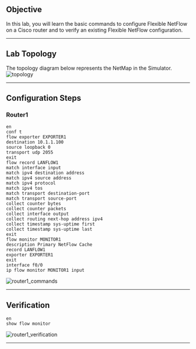 ## Objective  
In this lab, you will learn the basic commands to configure Flexible NetFlow on a Cisco router and to verify an existing Flexible NetFlow configuration.

---

## Lab Topology
The topology diagram below represents the NetMap in the Simulator.
![topology](https://github.com/nickbruggen90/Boson-Network-Labs/blob/main/Images/Screenshot%202025-05-14%20051416.png)

---

## Configuration Steps

### Router1
```cisco
en
conf t
flow exporter EXPORTER1
destination 10.1.1.100
source loopback 0
transport udp 2055
exit
flow record LANFLOW1
match interface input
match ipv4 destination address
match ipv4 source address
match ipv4 protocol
match ipv4 tos
match transport destination-port
match transport source-port
collect counter bytes
collect counter packets
collect interface output
collect routing next-hop address ipv4
collect timestamp sys-uptime first
collect timestamp sys-uptime last
exit
flow monitor MONITOR1
description Primary NetFlow Cache
record LANFLOW1
exporter EXPORTER1
exit
interface f0/0
ip flow monitor MONITOR1 input
```
![router1_commands](https://github.com/nickbruggen90/Boson-Network-Labs/blob/main/Images/Screenshot%202025-05-14%20052138.png)

---

## Verification

```cisco
en
show flow monitor
```
![router1_verification](https://github.com/nickbruggen90/Boson-Network-Labs/blob/main/Images/Screenshot%202025-05-14%20052219.png)

---

